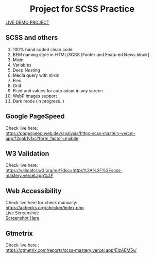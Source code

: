 
  
<p align="center">
</p>
<h1 align="center">
  Project for SCSS Practice
</h1>

[LIVE DEMO PROJECT](https://scss-mastery.vercel.app/)

## SCSS and others

1. 100% hand coded clean code
2. BEM naming style in HTML/SCSS [Footer and Featured News block]
3. Mixin
4. Variables
5. Deep Nesting
6. Media query with mixin
7. Flex
8. Grid
9. Fluid unit values for auto adapt in any screen
10. WebP images support
11. Dark mode (in progress..)

## Google PageSpeed

   Check live here: <br/>  https://pagespeed.web.dev/analysis/https-scss-mastery-vercel-app/12qak1yfxc?form_factor=mobile

## W3 Validation

   Check live here: <br/>  https://validator.w3.org/nu/?doc=https%3A%2F%2Fscss-mastery.vercel.app%2F
   
## Web Accessibility

   Check live here for check manually: <br/>  https://achecks.org/checker/index.php <br/>
	Live Screenshot: <br/>[Screenshot Here](https://prnt.sc/fEq1yXQc3IwQ)
	   
## Gtmetrix

   Check live here : <br/>  https://gtmetrix.com/reports/scss-mastery.vercel.app/EIzAEM5v/
